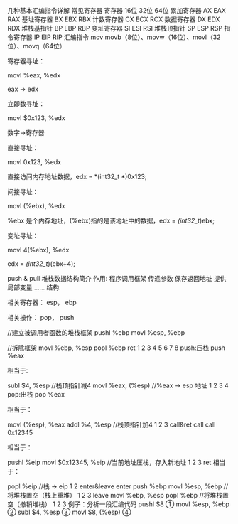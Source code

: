 几种基本汇编指令详解
常见寄存器
寄存器	16位	32位	64位
累加寄存器	AX	EAX	RAX
基址寄存器	BX	EBX	RBX
计数寄存器	CX	ECX	RCX
数据寄存器	DX	EDX	RDX
堆栈基指针	BP	EBP	RBP
变址寄存器	SI	ESI	RSI
堆栈顶指针	SP	ESP	RSP
指令寄存器	IP	EIP	RIP
汇编指令
mov
movb（8位）、movw（16位）、movl（32位）、movq（64位）

寄存器寻址：

movl %eax, %edx

eax -> edx

立即数寻址：

movl $0x123, %edx

数字->寄存器

直接寻址：

movl 0x123, %edx

直接访问内存地址数据，edx = *(int32_t *)0x123;

间接寻址：

movl (%ebx), %edx

%ebx 是个内存地址，(%ebx)指的是该地址中的数据，edx = *(int32_t*)ebx;

变址寻址：

movl 4(%ebx), %edx

edx = *(int32_t*)(ebx+4);

push & pull
堆栈数据结构简介
作用:
程序调用框架
传递参数
保存返回地址
提供局部变量
……
结构:


相关寄存器： esp， ebp

相关操作： pop， push

//建立被调用者函数的堆栈框架
pushl %ebp
movl %esp, %ebp

//拆除框架
movl %ebp, %esp
popl %ebp
ret
1
2
3
4
5
6
7
8
push:压栈
push %eax

相当于:

subl $4, %esp
//栈顶指针减4
movl %eax, (%esp)
//%eax -> esp 地址
1
2
3
4
pop:出栈
pop %eax

相当于：

movl (%esp), %eax
addl %4, %esp
//栈顶指针加4
1
2
3
call&ret
call
call 0x12345

相当于：

pushl %eip
movl $0x12345, %eip
//当前地址压栈，存入新地址
1
2
3
ret
相当于：

popl %eip
//栈 -> eip
1
2
enter&leave
enter
    push %ebp
    movl %esp, %ebp
    //将堆栈置空（栈上重堆）
1
2
3
leave
    movl %ebp, %esp
    popl %ebp
    //将堆栈置空（撤销堆栈）
1
2
3
例子：分析一段汇编代码
    pushl $8   ①
    movl %esp, %ebp     ②
    subl $4, %esp  ③
    movl $8, (%esp)        ④
